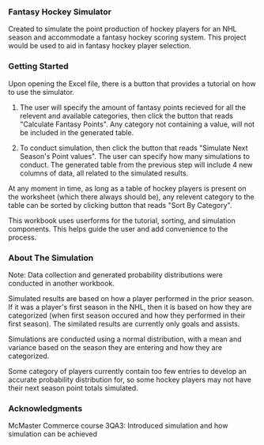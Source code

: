 
### Fantasy Hockey Simulator
Created to simulate the point production of hockey players for an NHL season and accommodate a fantasy hockey scoring system. This project would be used to aid in fantasy hockey player selection.

### Getting Started
Upon opening the Excel file, there is a button that provides a tutorial on how to use the simulator.

1) The user will specify the amount of fantasy points recieved for all the relevent and available categories, then click the button that reads "Calculate Fantasy Points". Any category not containing a value, will not be included in the generated table.

2) To conduct simulation, then click the button that reads "Simulate Next Season's Point values". The user can specify how many simulations to conduct. The generated table from the previous step will include 4 new columns of data, all related to the simulated results.

At any moment in time, as long as a table of hockey players is present on the worksheet (which there always should be), any relevent category to the table can be sorted by clicking button that reads "Sort By Category".

This workbook uses userforms for the tutorial, sorting, and simulation components. This helps guide the user and add convenience to the process.

### About The Simulation
Note: Data collection and generated probability distributions were conducted in another workbook.

Simulated results are based on how a player performed in the prior season. If it was a player's first season in the NHL, then it is based on how they are categorized (when first season occured and how they performed in their first season). The similated results are currently only goals and assists.

Simulations are conducted using a normal distribution, with a mean and variance based on the season they are entering and how they are categorized.

Some category of players currently contain too few entries to develop an accurate probability distribution for, so some hockey players may not have their next season point totals simulated.

### Acknowledgments
McMaster Commerce course 3QA3: Introduced simulation and how simulation can be achieved
